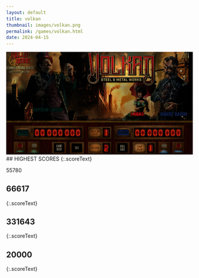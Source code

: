 ```yaml
---
layout: default
title: volkan
thumbnail: images/volkan.png
permalink: /games/volkan.html
date: 2024-04-15
---
```


<img src="../images/volkan.png" class="gameThumbnail img-fluid mx-auto align-middle">
## HIGHEST SCORES
{:.scoreText}

55780

## 66617
{:.scoreText}


## 331643
{:.scoreText}


## 20000
{:.scoreText}


